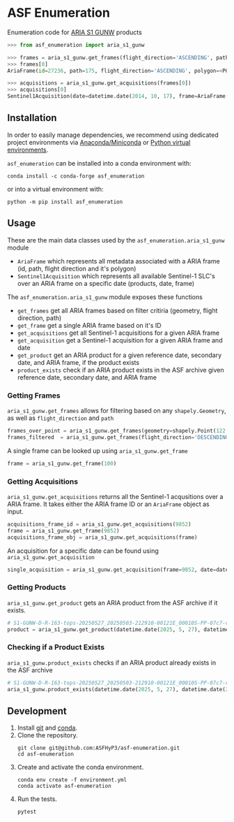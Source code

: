 # ASF Enumeration

Enumeration code for [ARIA S1 GUNW](https://hyp3-docs.asf.alaska.edu/guides/gunw_product_guide/) products

```python
>>> from asf_enumeration import aria_s1_gunw

>>> frames = aria_s1_gunw.get_frames(flight_direction='ASCENDING', path=175)
>>> frames[0]
AriaFrame(id=27236, path=175, flight_direction='ASCENDING', polygon=<POLYGON ((30.157 1.767...>)))

>>> acquisitions = aria_s1_gunw.get_acquisitions(frames[0])
>>> acquisitions[0]
Sentinel1Acquisition(date=datetime.date(2014, 10, 17), frame=AriaFrame(...), products=[<asf_search.ASFProduct>])
```

## Installation

In order to easily manage dependencies, we recommend using dedicated project
environments via [Anaconda/Miniconda](https://docs.conda.io/projects/conda/en/latest/user-guide/install/index.html)
or [Python virtual environments](https://docs.python.org/3/tutorial/venv.html).

`asf_enumeration` can be installed into a conda environment with:

```
conda install -c conda-forge asf_enumeration
```

or into a virtual environment with:

```
python -m pip install asf_enumeration
```

## Usage

These are the main data classes used by the `asf_enumeration.aria_s1_gunw` module
   - `AriaFrame` which represents all metadata associated with a ARIA frame (id, path, flight direction and it's polygon)
   - `Sentinel1Acquisition` which represents all available Sentinel-1 SLC's over an ARIA frame on a specific date (products, date, frame)

The `asf_enumeration.aria_s1_gunw` module exposes these functions
   - `get_frames` get all ARIA frames based on filter critiria (geometry, flight direction, path)
   - `get_frame` get a single ARIA frame based on it's ID
   - `get_acquisitions` get all Sentinel-1 acquisitions for a given ARIA frame
   - `get_acquisition` get a Sentinel-1 acquisition for a given ARIA frame and date
   - `get_product` get an ARIA product for a given reference date, secondary date, and ARIA frame, if the product exists
   - `product_exists` check if an ARIA product exists in the ASF archive given reference date, secondary date, and ARIA frame

### Getting Frames

`aria_s1_gunw.get_frames` allows for filtering based on any `shapely.Geometry`, as well as `flight_direction` and `path`

```python
frames_over_point = aria_s1_gunw.get_frames(geometry=shapely.Point(122.78, -8.55))
frames_filtered  = aria_s1_gunw.get_frames(flight_direction='DESCENDING', path=2)
```

A single frame can be looked up using `aria_s1_gunw.get_frame`

```python
frame = aria_s1_gunw.get_frame(100)
```

### Getting Acquisitions

`aria_s1_gunw.get_acquisitions` returns all the Sentinel-1 acqusitions over a ARIA frame. It takes either the ARIA frame ID or an `AriaFrame` object as input.

```python
acquisitions_frame_id = aria_s1_gunw.get_acquisitions(9852)
frame = aria_s1_gunw.get_frame(9852)
acquisitions_frame_obj = aria_s1_gunw.get_acquisitions(frame)
```

An acquisition for a specific date can be found using `aria_s1_gunw.get_acquisition`

```python
single_acquisition = aria_s1_gunw.get_acquisition(frame=9852, date=datetime.date(2014, 11, 3))
```

### Getting Products

`aria_s1_gunw.get_product` gets an ARIA product from the ASF archive if it exists.

```python
# S1-GUNW-D-R-163-tops-20250527_20250503-212910-00121E_00010S-PP-07c7-v3_0_1
product = aria_s1_gunw.get_product(datetime.date(2025, 5, 27), datetime.date(2025, 5, 3), 25388)
```

### Checking if a Product Exists

`aria_s1_gunw.product_exists` checks if an ARIA product already exists in the ASF archive

```python
# S1-GUNW-D-R-163-tops-20250527_20250503-212910-00121E_00010S-PP-07c7-v3_0_1
aria_s1_gunw.product_exists(datetime.date(2025, 5, 27), datetime.date(2025, 5, 3), 25388)
```

## Development

1. Install [git](https://git-scm.com/) and [conda](https://conda.io/projects/conda/en/latest/user-guide/install/index.html).
1. Clone the repository.
   ```
   git clone git@github.com:ASFHyP3/asf-enumeration.git
   cd asf-enumeration
   ```
1. Create and activate the conda environment.
   ```
   conda env create -f environment.yml
   conda activate asf-enumeration
   ```
1. Run the tests.
   ```
   pytest
   ```

